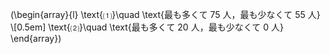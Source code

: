 \(\begin{array}{l}
  \text{⑴}\quad \text{最も多くて $75$ 人，最も少なくて $55$ 人} \\[0.5em]
  \text{⑵}\quad \text{最も多くて $20$ 人，最も少なくて $0$ 人}
\end{array}\)
